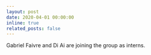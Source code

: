```yaml
---
layout: post
date: 2020-04-01 00:00:00
inline: true
related_posts: false
---
```


Gabriel Faivre and Di Ai are joining the group as interns.
